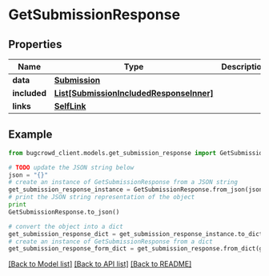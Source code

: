 # GetSubmissionResponse


## Properties

Name | Type | Description | Notes
------------ | ------------- | ------------- | -------------
**data** | [**Submission**](Submission.md) |  | 
**included** | [**List[SubmissionIncludedResponseInner]**](SubmissionIncludedResponseInner.md) |  | [optional] 
**links** | [**SelfLink**](SelfLink.md) |  | [optional] 

## Example

```python
from bugcrowd_client.models.get_submission_response import GetSubmissionResponse

# TODO update the JSON string below
json = "{}"
# create an instance of GetSubmissionResponse from a JSON string
get_submission_response_instance = GetSubmissionResponse.from_json(json)
# print the JSON string representation of the object
print
GetSubmissionResponse.to_json()

# convert the object into a dict
get_submission_response_dict = get_submission_response_instance.to_dict()
# create an instance of GetSubmissionResponse from a dict
get_submission_response_form_dict = get_submission_response.from_dict(get_submission_response_dict)
```
[[Back to Model list]](../README.md#documentation-for-models) [[Back to API list]](../README.md#documentation-for-api-endpoints) [[Back to README]](../README.md)


